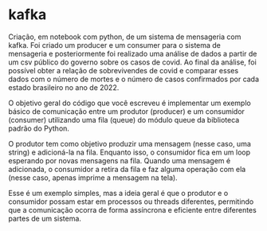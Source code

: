 # kafka
Criação, em notebook com python, de um sistema de mensageria com kafka. Foi criado um producer e um consumer para o sistema de mensageria e posteriormente foi realizado uma análise de dados a partir de um csv público do governo sobre os casos de covid. Ao final da análise, foi possível obter a relação de sobrevivendes de covid e comparar esses dados com o número de mortes e o número de casos confirmados por cada estado brasileiro no ano de 2022. 

O objetivo geral do código que você escreveu é implementar um exemplo básico de comunicação entre um produtor (producer) e um consumidor (consumer) utilizando uma fila (queue) do módulo queue da biblioteca padrão do Python.

O produtor tem como objetivo produzir uma mensagem (nesse caso, uma string) e adicioná-la na fila. Enquanto isso, o consumidor fica em um loop esperando por novas mensagens na fila. Quando uma mensagem é adicionada, o consumidor a retira da fila e faz alguma operação com ela (nesse caso, apenas imprime a mensagem na tela).

Esse é um exemplo simples, mas a ideia geral é que o produtor e o consumidor possam estar em processos ou threads diferentes, permitindo que a comunicação ocorra de forma assíncrona e eficiente entre diferentes partes de um sistema.
